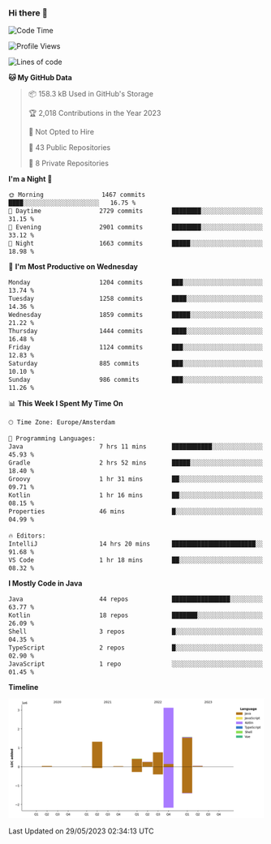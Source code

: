 ### Hi there 👋


<!--START_SECTION:waka-->
![Code Time](http://img.shields.io/badge/Code%20Time-3%2C235%20hrs%206%20mins-blue)

![Profile Views](http://img.shields.io/badge/Profile%20Views-1-blue)

![Lines of code](https://img.shields.io/badge/From%20Hello%20World%20I%27ve%20Written-7.5%20million%20lines%20of%20code-blue)

**🐱 My GitHub Data** 

> 📦 158.3 kB Used in GitHub's Storage 
 > 
> 🏆 2,018 Contributions in the Year 2023
 > 
> 🚫 Not Opted to Hire
 > 
> 📜 43 Public Repositories 
 > 
> 🔑 8 Private Repositories 
 > 
**I'm a Night 🦉** 

```text
🌞 Morning                1467 commits        ████░░░░░░░░░░░░░░░░░░░░░   16.75 % 
🌆 Daytime                2729 commits        ████████░░░░░░░░░░░░░░░░░   31.15 % 
🌃 Evening                2901 commits        ████████░░░░░░░░░░░░░░░░░   33.12 % 
🌙 Night                  1663 commits        █████░░░░░░░░░░░░░░░░░░░░   18.98 % 
```
📅 **I'm Most Productive on Wednesday** 

```text
Monday                   1204 commits        ███░░░░░░░░░░░░░░░░░░░░░░   13.74 % 
Tuesday                  1258 commits        ████░░░░░░░░░░░░░░░░░░░░░   14.36 % 
Wednesday                1859 commits        █████░░░░░░░░░░░░░░░░░░░░   21.22 % 
Thursday                 1444 commits        ████░░░░░░░░░░░░░░░░░░░░░   16.48 % 
Friday                   1124 commits        ███░░░░░░░░░░░░░░░░░░░░░░   12.83 % 
Saturday                 885 commits         ███░░░░░░░░░░░░░░░░░░░░░░   10.10 % 
Sunday                   986 commits         ███░░░░░░░░░░░░░░░░░░░░░░   11.26 % 
```


📊 **This Week I Spent My Time On** 

```text
🕑︎ Time Zone: Europe/Amsterdam

💬 Programming Languages: 
Java                     7 hrs 11 mins       ███████████░░░░░░░░░░░░░░   45.93 % 
Gradle                   2 hrs 52 mins       █████░░░░░░░░░░░░░░░░░░░░   18.40 % 
Groovy                   1 hr 31 mins        ██░░░░░░░░░░░░░░░░░░░░░░░   09.71 % 
Kotlin                   1 hr 16 mins        ██░░░░░░░░░░░░░░░░░░░░░░░   08.15 % 
Properties               46 mins             █░░░░░░░░░░░░░░░░░░░░░░░░   04.99 % 

🔥 Editors: 
IntelliJ                 14 hrs 20 mins      ███████████████████████░░   91.68 % 
VS Code                  1 hr 18 mins        ██░░░░░░░░░░░░░░░░░░░░░░░   08.32 % 
```

**I Mostly Code in Java** 

```text
Java                     44 repos            ████████████████░░░░░░░░░   63.77 % 
Kotlin                   18 repos            ███████░░░░░░░░░░░░░░░░░░   26.09 % 
Shell                    3 repos             █░░░░░░░░░░░░░░░░░░░░░░░░   04.35 % 
TypeScript               2 repos             █░░░░░░░░░░░░░░░░░░░░░░░░   02.90 % 
JavaScript               1 repo              ░░░░░░░░░░░░░░░░░░░░░░░░░   01.45 % 
```



**Timeline**

![Lines of Code chart](https://raw.githubusercontent.com/powercasgamer/powercasgamer/master/assets/bar_graph.png)


 Last Updated on 29/05/2023 02:34:13 UTC
<!--END_SECTION:waka-->
